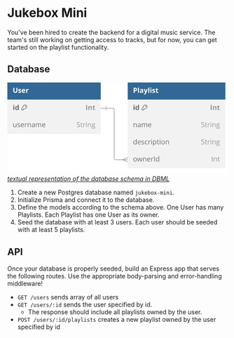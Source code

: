 # Jukebox Mini

You've been hired to create the backend for a digital music service. The team's still working on getting access to tracks, but for now, you can get started on the playlist functionality.

## Database

![Visual representation of the database schema linked below](/docs/schema.svg)\
_[textual representation of the database schema in DBML](/docs/schema.dbml)_

1. Create a new Postgres database named `jukebox-mini`.
2. Initialize Prisma and connect it to the database.
3. Define the models according to the schema above. One User has many Playlists. Each Playlist has one User as its owner.
4. Seed the database with at least 3 users. Each user should be seeded with at least 5 playlists.

## API

Once your database is properly seeded, build an Express app that serves the following routes. Use the appropriate body-parsing and error-handling middleware!

- `GET /users` sends array of all users
- `GET /users/:id` sends the user specified by id.
  - The response should include all playlists owned by the user.
- `POST /users/:id/playlists` creates a new playlist owned by the user specified by id
